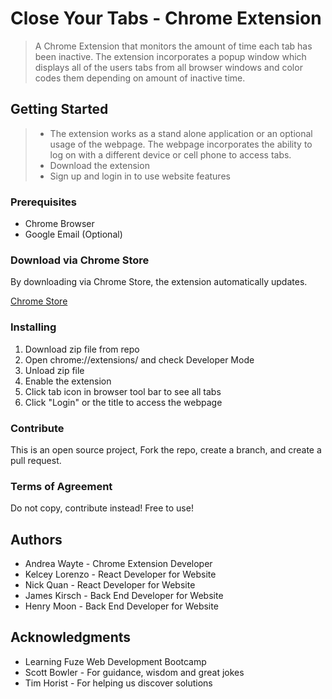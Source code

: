# Close Your Tabs - Chrome Extension

>A Chrome Extension that monitors the amount of time each tab has been inactive. The extension incorporates a popup window which displays all of the users tabs from all browser windows and color codes them depending on amount of inactive time. 

## Getting Started

>* The extension works as a stand alone application or an optional usage of the webpage. The webpage incorporates the ability to log on with a different device or cell phone to access tabs. 
>* Download the extension 
>* Sign up and login in to use website features

### Prerequisites

* Chrome Browser
* Google Email (Optional)


### Download via Chrome Store

By downloading via Chrome Store, the extension automatically updates.  

[Chrome Store](https://chrome.google.com/webstore/detail/close-your-tabs/nlgenhmcakjpnmgnplkiomeiniklmfkc?hl=en-US)

### Installing 

1. Download zip file from repo
2. Open chrome://extensions/ and check Developer Mode
3. Unload zip file
4. Enable the extension
5. Click tab icon in browser tool bar to see all tabs
6. Click "Login" or the title to access the webpage

### Contribute 

This is an open source project, Fork the repo, create a branch, and create a pull request. 

### Terms of Agreement

Do not copy, contribute instead! Free to use! 


## Authors

* Andrea Wayte - Chrome Extension Developer
* Kelcey Lorenzo - React Developer for Website
* Nick Quan - React Developer for Website
* James Kirsch - Back End Developer for Website
* Henry Moon - Back End Developer for Website


## Acknowledgments

* Learning Fuze Web Development Bootcamp
* Scott Bowler - For guidance, wisdom and great jokes
* Tim Horist - For helping us discover solutions
